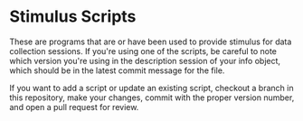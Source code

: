 # Stimulus Scripts
These are programs that are or have been used to provide stimulus for data collection sessions. If you're using one of the 
scripts, be careful to note which version you're using in the description session of your info object, which should be in
the latest commit message for the file.

If you want to add a script or update an existing script, checkout a branch in this repository, make your changes, commit
with the proper version number, and open a pull request for review.
